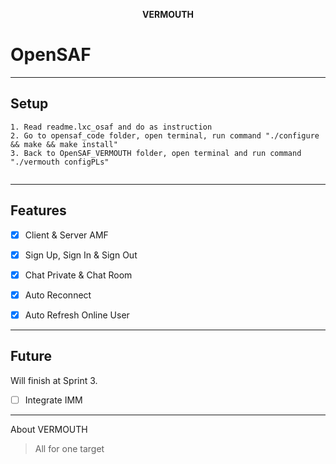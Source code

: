 

<p align ="center"> <b>VERMOUTH</b></p>  

OpenSAF   
=====  
-----
Setup
-----  
```
1. Read readme.lxc_osaf and do as instruction  
2. Go to opensaf_code folder, open terminal, run command "./configure && make && make install"
3. Back to OpenSAF_VERMOUTH folder, open terminal and run command "./vermouth configPLs" 


```
-----
Features  
-----  


- [x] Client & Server AMF  

- [x] Sign Up, Sign In & Sign Out  

- [x] Chat Private & Chat Room  


  
- [x] Auto Reconnect  
  
- [x] Auto Refresh Online User  
  

-----
 Future  
-----  
Will finish at Sprint 3.

- [ ] Integrate IMM  

----- 
About VERMOUTH
>All for one target 

	





 
